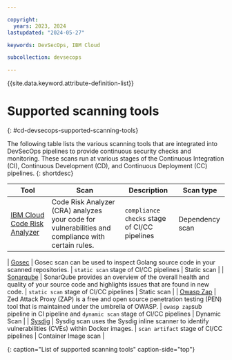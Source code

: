```yaml
---

copyright:
  years: 2023, 2024
lastupdated: "2024-05-27"

keywords: DevSecOps, IBM Cloud

subcollection: devsecops

---
```


{{site.data.keyword.attribute-definition-list}}

# Supported scanning tools
{: #cd-devsecops-supported-scanning-tools}

The following table lists the various scanning tools that are integrated into DevSecOps pipelines to provide continuous security checks and monitoring. These scans run at various stages of the Continuous Integration (CI), Continuous Development (CD), and Continuous Deployment (CC) pipelines.
{: shortdesc}

| Tool | Scan | Description | Scan type |
|-|-|-|-|
| [IBM Cloud Code Risk Analyzer](/docs/devsecops?topic=devsecops-cd-devsecops-cra-scans) | Code Risk Analyzer (CRA) analyzes your code for vulnerabilities and compliance with certain rules. | `compliance checks` stage of CI/CC pipelines | Dependency scan |





| [Gosec](/docs/devsecops?topic=devsecops-devsecops-gosec) | Gosec scan can be used to inspect Golang source code in your scanned repositories. | `static scan` stage of CI/CC pipelines | Static scan |
| [Sonarqube](/docs/devsecops?topic=devsecops-sonarqube) | SonarQube provides an overview of the overall health and quality of your source code and highlights issues that are found in new code. | `static scan` stage of CI/CC pipelines | Static scan |
| [Owasp Zap](/docs/devsecops?topic=devsecops-cd-devsecops-zap-scans) | Zed Attack Proxy (ZAP) is a free and open source penetration testing (PEN) tool that is maintained under the umbrella of OWASP. | `owasp zap`sub pipeline in CI pipeline and `dynamic scan` stage of CI/CC pipelines | Dynamic Scan |
| [Sysdig](/docs/devsecops?topic=devsecops-cd-devsecops-sysdig-scans) | Sysdig scan uses the Sysdig inline scanner to identify vulnerabilities (CVEs) within Docker images. | `scan artifact` stage of CI/CC pipelines | Container Image scan |




{: caption="List of supported scanning tools" caption-side="top"}
